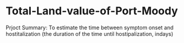 # Total-Land-value-of-Port-Moody
Prjoct Summary: To estimate the time between symptom onset and hostitalization (the duration of the time until hostipalization, indays)
